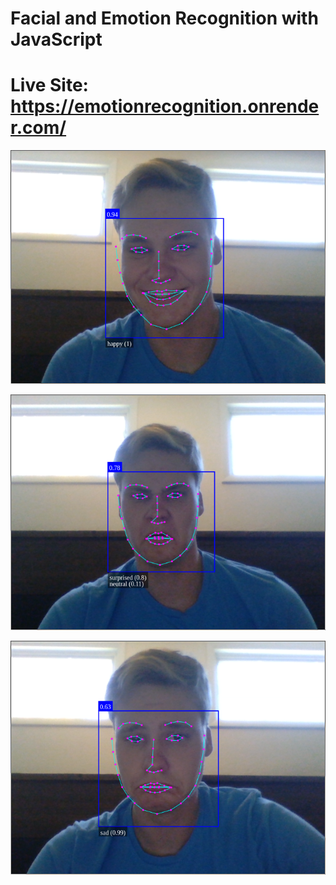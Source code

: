 # Facial and Emotion Recognition with JavaScript
# Live Site: https://emotionrecognition.onrender.com/

![Test](https://github.com/JackRossProjects/JS-Emotion-Recognition/blob/master/happy.png)

![Test](https://github.com/JackRossProjects/JS-Emotion-Recognition/blob/master/sn.png)

![Test](https://github.com/JackRossProjects/JS-Emotion-Recognition/blob/master/sad.png)
